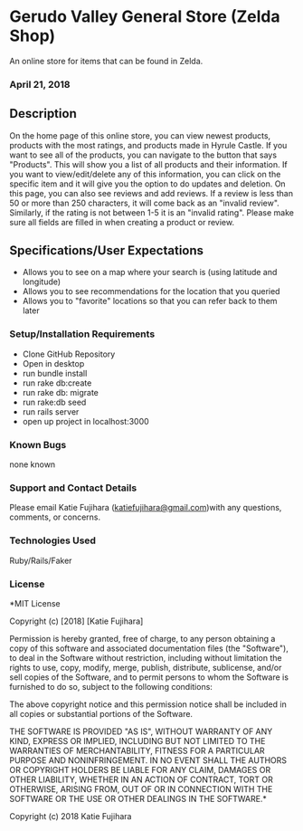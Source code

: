 # Gerudo Valley General Store (Zelda Shop)

An online store for items that can be found in Zelda.

### April 21, 2018

## Description
On the home page of this online store, you can view newest products, products with the most ratings, and products made in Hyrule Castle. If you want to see all of the products, you can navigate to the button that says "Products". This will show you a list of all products and their information. If you want to view/edit/delete any of this information, you can click on the specific item and it will give you the option to do updates and deletion. On this page, you can also see reviews and add reviews. If a review is less than 50 or more than 250 characters, it will come back as an "invalid review". Similarly, if the rating is not between 1-5 it is an "invalid rating". Please make sure all fields are filled in when creating a product or review.

## Specifications/User Expectations
* Allows you to see on a map where your search is (using latitude and longitude)
* Allows you to see recommendations for the location that you queried
* Allows you to "favorite" locations so that you can refer back to them later


### Setup/Installation Requirements
* Clone GitHub Repository
* Open in desktop
* run bundle install
* run rake db:create
* run rake db: migrate
* run rake:db seed
* run rails server
* open up project in localhost:3000

### Known Bugs
none known

### Support and Contact Details
Please email Katie Fujihara (katiefujihara@gmail.com)with any questions, comments, or concerns.

### Technologies Used
Ruby/Rails/Faker

### License
*MIT License

Copyright (c) [2018] [Katie Fujihara]

Permission is hereby granted, free of charge, to any person obtaining a copy of this software and associated documentation files (the "Software"), to deal in the Software without restriction, including without limitation the rights to use, copy, modify, merge, publish, distribute, sublicense, and/or sell copies of the Software, and to permit persons to whom the Software is furnished to do so, subject to the following conditions:

The above copyright notice and this permission notice shall be included in all copies or substantial portions of the Software.

THE SOFTWARE IS PROVIDED "AS IS", WITHOUT WARRANTY OF ANY KIND, EXPRESS OR IMPLIED, INCLUDING BUT NOT LIMITED TO THE WARRANTIES OF MERCHANTABILITY, FITNESS FOR A PARTICULAR PURPOSE AND NONINFRINGEMENT. IN NO EVENT SHALL THE AUTHORS OR COPYRIGHT HOLDERS BE LIABLE FOR ANY CLAIM, DAMAGES OR OTHER LIABILITY, WHETHER IN AN ACTION OF CONTRACT, TORT OR OTHERWISE, ARISING FROM, OUT OF OR IN CONNECTION WITH THE SOFTWARE OR THE USE OR OTHER DEALINGS IN THE SOFTWARE.*

Copyright (c) 2018 Katie Fujihara
